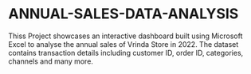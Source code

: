# ANNUAL-SALES-DATA-ANALYSIS
Thiss Project showcases an interactive dashboard built using Microsoft Excel to analyse the annual sales of Vrinda Store in 2022. The dataset contains transaction details including customer ID, order ID, categories, channels and many more.
